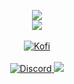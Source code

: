 <p align = 'center'>
  <img
    src="https://github-readme-stats.vercel.app/api?username=Seaqn&count_private=true&include_all_commits=true&show_icons=true&theme=github_dark&hide_title=true&hide_border=true"
  />
  <br>
  <img
    src="https://github-readme-stats.vercel.app/api/top-langs/?username=Seaqn&layout=compact&theme=github_dark&hide_border=true"
  />
  <br><br>
  <a href="https://ko-fi.com/Seaqn">
    <img
      alt="Kofi"
      src="https://i.imgur.com/OWlIkgS.png"
    />
  </a>
  <br><br>
  <a href="https://discord.gg/SbarTfN75X">
    <img
      alt="Discord"
      src="https://img.shields.io/badge/Discord-434b57?logo=discord&logoColor=white&style=flat"
    />
  </a>
    <img
      src="https://komarev.com/ghpvc/?username=Seaqn&label=Views&color=434b57&label=Views"
    />
  </a>
</p>
